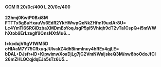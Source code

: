 #### GCM R 20/0c/400 L 20/0c/400
**22hmj0KwtP0Bxi8M**<br/>**FTTTx5gBuHxauVs6EdR2YkHWwpQeNkZHfm19uxIAr8U=**<br/>**Lc4YmTl6SRGiDzbaXMDmEoYoqJsgP5pl5Vhiqh9dT2vTa1CspQ+i5mWWhXtob9ErLzeglf9QnsNXtMu6...**<br/><br/>
**l+kcdujV6gV1WM5D**<br/>**oHIAaM7Y75CRxuqJUlvakZ4dhBinmlnuy4hREx4gjLE=**<br/>**bDAL+DJsfr+ID+KipwimwXoaDjLg7jG2VmNWaljskeQ3M/nw8boOdxJfCl26mZHLQCqjdqEJa5sTz6U5...**